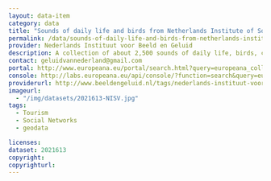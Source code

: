 ```yaml
---
layout: data-item
category: data
title: "Sounds of daily life and birds from Netherlands Institute of Sound and Vision"
permalink: /data/sounds-of-daily-life-and-birds-from-netherlands-institute-of-sound-and-vision
provider: Nederlands Instituut voor Beeld en Geluid
description: A collection of about 2,500 sounds of daily life, birds, city sounds, airplanes etc.
contact: geluidvannederland@gmail.com
portal: http://www.europeana.eu/portal/search.html?query=europeana_collectionName%3A2021613*&rows=24
console: http://labs.europeana.eu/api/console/?function=search&query=europeana_collectionName%3A2021613*&rows=24
providerurl: http://www.beeldengeluid.nl/tags/nederlands-instituut-voor-beeld-en-geluid
imageurl:
  - "/img/datasets/2021613-NISV.jpg"
tags:
  - Tourism
  - Social Networks
  - geodata

licenses:
dataset: 2021613
copyright: 
copyrighturl: 
---
```

